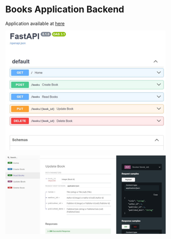 # Books Application Backend

Application available at [here](https://books-api-h9ac.onrender.com)

![](static/img/fastapi.jpg)

![](static/img/fastapi_redoc.jpg)